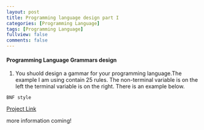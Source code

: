 ```yaml
---
layout: post
title: Programming language design part I
categories: [Programming Language]
tags: [Programming Language]
fullview: false
comments: false
---
```


#### Programming Language Grammars design
1. You shuold design a gammar for your programming language.The example I am using contain 25 rules. The non-terminal variable is on the left the terminal variable is on the right. There is an example below.

`BNF style`


[Project Link](https://github.com/scao7/cs403)

more information coming!
